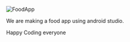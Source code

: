 ![FoodApp](https://github.com/user-attachments/assets/bf7dbed7-3c90-4eb5-9c07-d9dffdbf288a)

We are making a food app using android studio.

Happy Coding everyone
